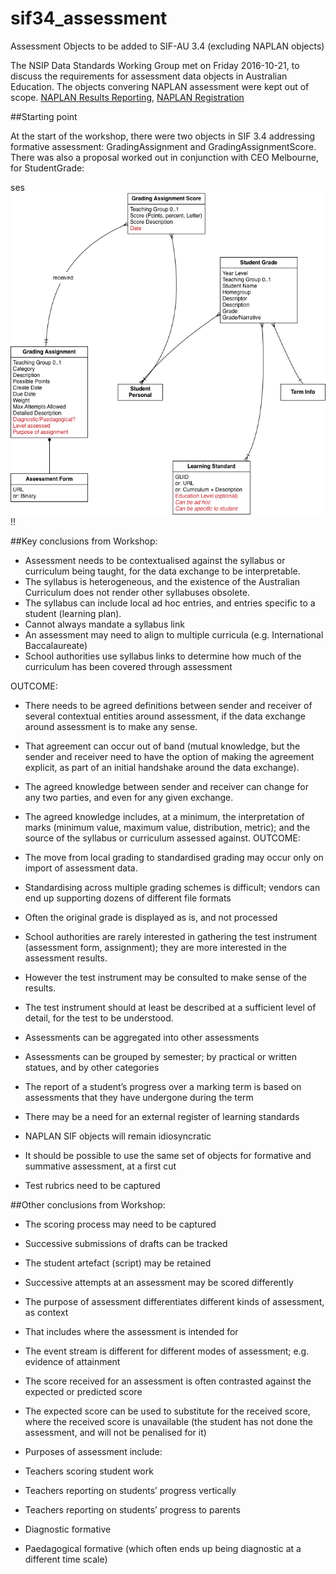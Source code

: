 # sif34_assessment
Assessment Objects to be added to SIF-AU 3.4 (excluding NAPLAN objects)

The NSIP Data Standards Working Group met on Friday 2016-10-21, to discuss the requirements for assessment data objects in 
Australian Education. The objects convering NAPLAN assessment were kept out of scope. [NAPLAN Results Reporting](https://github.com/nsip/naplan-results-reporting), 
[NAPLAN Registration](https://github.com/nsip/registration-data-set)

##Starting point

At the start of the workshop, there were two objects in SIF 3.4 addressing formative assessment: GradingAssignment and GradingAssignmentScore. There was also a proposal worked out in conjunction with CEO Melbourne, for StudentGrade: 

ses![As](https://github.com/nsip/sif34_assessment/blob/master/assessment%20update1.png)
!!

##Key conclusions from Workshop:

* Assessment needs to be contextualised against the syllabus or curriculum being taught, for the data exchange to be interpretable.
* The syllabus is heterogeneous, and the existence of the Australian Curriculum does not render other syllabuses obsolete.
* The syllabus can include local ad hoc entries, and entries specific to a student (learning plan).
* Cannot always mandate a syllabus link
* An assessment may need to align to multiple curricula (e.g. International Baccalaureate)
* School authorities use syllabus links to determine how much of the curriculum has been covered through assessment

OUTCOME:


* There needs to be agreed definitions between sender and receiver of several contextual entities around assessment, if the data exchange around assessment is to make any sense.
* That agreement can occur out of band (mutual knowledge,  but the sender and receiver need to have the option of making the agreement explicit, as part of an initial handshake around the data exchange).
* The agreed knowledge between sender and receiver can change for any two parties, and even for any given exchange.
* The agreed knowledge includes, at a minimum, the interpretation of marks (minimum value, maximum value, distribution, metric); and the source of the syllabus or curriculum assessed against.
OUTCOME:

* The move from local grading to standardised grading may occur only on import of assessment data.
* Standardising across multiple grading schemes is difficult; vendors can end up supporting dozens of different file formats
* Often the original grade is displayed as is, and not processed


* School authorities are rarely interested in gathering the test instrument (assessment form, assignment); they are more interested in the assessment results.
* However the test instrument may be consulted to make sense of the results.
* The test instrument should at least be described at a sufficient level of detail, for the test to be understood.

* Assessments can be aggregated into other assessments
* Assessments can be grouped by semester; by practical or written statues, and by other  categories

* The report of a student’s progress over a marking term is based on assessments that they have undergone during the term


* There may be a need for an external register of learning standards


* NAPLAN SIF objects will remain idiosyncratic
* It should be possible to use the same set of objects for formative and summative assessment, at a first cut


* Test rubrics need to be captured




##Other conclusions from Workshop:

* The scoring process may need to be captured
* Successive submissions of drafts can be tracked
* The student artefact (script) may be retained
* Successive attempts at an assessment may be scored differently

* The purpose of assessment differentiates different kinds of assessment, as context
* That includes where the assessment is intended for
* The event stream is different for different modes of assessment; e.g. evidence of attainment

* The score received for an assessment is often contrasted against the expected or predicted score
* The expected score can be used to substitute for the received score, where the received score is unavailable (the student has not done the assessment, and will not be penalised for it)


* Purposes of assessment include:
* Teachers scoring student work
* Teachers reporting on students’ progress vertically
* Teachers reporting on students’ progress to parents
* Diagnostic formative
* Paedagogical formative (which often ends up being diagnostic at a different time scale)


